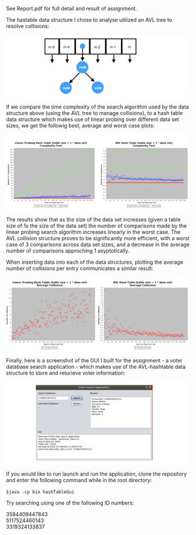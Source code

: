 See Report.pdf for full detail and result of assignment.

The hastable data structure I chose to analyse utilized an AVL tree to resolve collisions:

![structure](/images/data_structure.png)

If we compare the time complexity of the search algorithm used by the data structure above (using the AVL tree to manage collisions), to a hash table data structure which makes use of linear probing over different data set sizes, we get the followig best, average and worst case plots:

![structure](/images/complexity.png)

The results show that as the size of the data set increases (given a table size of 1x the size of the data set) the number of comparisons made by the linear probing search algorithm increases linearly in the worst case. The AVL collision structure proves to be significantly more efficient, with a worst case of 3 comparisons across data set sizes, and a decrease in the average number of comparisons approching 1 asyptotically. 

When inserting data into each of the data structures, plotting the average number of collisions per entry communicates a similar result:

![structure](/images/collisions.png)

Finally, here is a screenshot of the GUI I built for the assignment - a voter database search application - which makes use of the AVL-hashtable data structure to store and returieve voter information:

![structure](/images/GUI.png)

If you would like to run launch and run the application, clone the repository and enter the following command while in the root directory:

`$java -cp bin hashTableGui`

Try searching using one of the following ID numbers:

3584409447843<br/>
5117524460143<br/>
3319324133837
